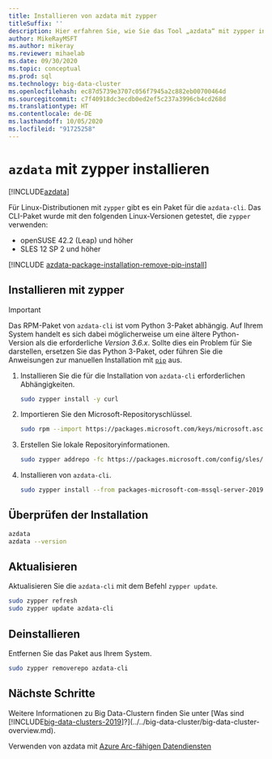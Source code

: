 ```yaml
---
title: Installieren von azdata mit zypper
titleSuffix: ''
description: Hier erfahren Sie, wie Sie das Tool „azdata“ mit zypper installieren.
author: MikeRayMSFT
ms.author: mikeray
ms.reviewer: mihaelab
ms.date: 09/30/2020
ms.topic: conceptual
ms.prod: sql
ms.technology: big-data-cluster
ms.openlocfilehash: ec87d5739e3707c056f7945a2c882eb00700464d
ms.sourcegitcommit: c7f40918dc3ecdb0ed2ef5c237a3996cb4cd268d
ms.translationtype: HT
ms.contentlocale: de-DE
ms.lasthandoff: 10/05/2020
ms.locfileid: "91725258"
---
```

# <a name="install-azdata-with-zypper"></a>`azdata` mit zypper installieren

[!INCLUDE[azdata](../../includes/applies-to-version/azdata.md)]

Für Linux-Distributionen mit `zypper` gibt es ein Paket für die `azdata-cli`. Das CLI-Paket wurde mit den folgenden Linux-Versionen getestet, die `zypper` verwenden:

- openSUSE 42.2 (Leap) und höher
- SLES 12 SP 2 und höher

[!INCLUDE [azdata-package-installation-remove-pip-install](../../includes/azdata-package-installation-remove-pip-install.md)]

## <a name="install-with-zypper"></a>Installieren mit zypper

>[!IMPORTANT]
>Das RPM-Paket von `azdata-cli` ist vom Python 3-Paket abhängig. Auf Ihrem System handelt es sich dabei möglicherweise um eine ältere Python-Version als die erforderliche *Version 3.6.x*. Sollte dies ein Problem für Sie darstellen, ersetzen Sie das Python 3-Paket, oder führen Sie die Anweisungen zur manuellen Installation mit [`pip`](../install/deploy-install-azdata-pip.md) aus.

1. Installieren Sie die für die Installation von `azdata-cli` erforderlichen Abhängigkeiten.

   ```bash
   sudo zypper install -y curl
   ```

1. Importieren Sie den Microsoft-Repositoryschlüssel.

   ```bash
   sudo rpm --import https://packages.microsoft.com/keys/microsoft.asc
   ```

1. Erstellen Sie lokale Repositoryinformationen.

   ```bash
   sudo zypper addrepo -fc https://packages.microsoft.com/config/sles/12/prod.repo
   ```

1. Installieren von `azdata-cli`.

   ```bash
   sudo zypper install --from packages-microsoft-com-mssql-server-2019 -y azdata-cli
   ```

## <a name="verify-install"></a>Überprüfen der Installation

```bash
azdata
azdata --version
```

## <a name="update"></a>Aktualisieren

Aktualisieren Sie die `azdata-cli` mit dem Befehl `zypper update`.

```bash
sudo zypper refresh
sudo zypper update azdata-cli
```

## <a name="uninstall"></a>Deinstallieren

Entfernen Sie das Paket aus Ihrem System.

```bash
sudo zypper removerepo azdata-cli
```

## <a name="next-steps"></a>Nächste Schritte

Weitere Informationen zu Big Data-Clustern finden Sie unter [Was sind [!INCLUDE[big-data-clusters-2019](../../includes/ssbigdataclusters-ver15.md)]?](../../big-data-cluster/big-data-cluster-overview.md).

Verwenden von azdata mit [Azure Arc-fähigen Datendiensten](/azure/azure-arc/data/)
